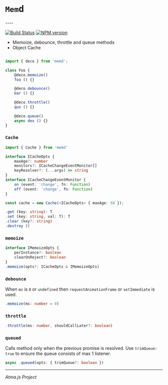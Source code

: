 <h1><code>Mem</code><tt>d</tt></h1>
----

[![Build Status](https://travis-ci.org/atmajs/memd.png?branch=master)](https://travis-ci.org/tenbits/memd)
[![NPM version](https://badge.fury.io/js/memd.svg)](http://badge.fury.io/js/memd)

* Memoize, debounce, throttle and queue methods
* Object Cache

```typescript

import { deco } from 'memd';

class Foo {
    @deco.memoize() 
    foo () {}

    @deco.debounce() 
    bar () {}

    @deco.throttle() 
    qux () {}

    @deco.queue() 
    async dex () {}
}
```

### `Cache`

```ts
import { Cache } from 'memd'

interface ICacheOpts {
    maxAge?: number
    monitors?: ICacheChangeEventMonitor[]
    keyResolver?: (...args) => string
}
interface ICacheChangeEventMonitor {
    on (event: 'change', fn: Function)
    off (event: 'change', fn: Function)
}

const cache = new Cache(<ICacheOpts> { maxAge: 60 });
```
```ts
.get (key: string): T
.set (key: string, val: T): T
.clear (key?: string)
.destroy ()

```

### `memoize`

```ts
interface IMemoizeOpts {
    perInstance?: boolean
    clearOnReject?: boolean
}
.memoize(opts?: ICacheOpts & IMemoizeOpts)
```

### `debounce`

When `ms` is `0` or `undefined` then `requestAnimationFrame` or `setImmediate` is used. 

```ts
.memoize(ms: number = 0)
```

### `throttle`

```ts
.throttle(ms: number, shouldCallLater?: boolean)
```

### `queued`

Calls method only when the previous promise is resolved. Use `trimQueue: true` to ensure the queue consists of max 1 listener.

```ts
async .queued(opts: { trimQueue?: boolean })
```

----
_Atma.js Project_

